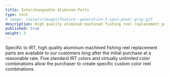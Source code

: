 ```yaml
---
title: Interchangeable Aluminum Parts
type: tech
# image: /assets/images/feature--generation-2-spin-power-grip.gif
description: High quality aluminum machined fishing reel replacement parts are available to our customers long after the initial purchase date.
published: true
weight: 3
---
```


Specific to IRT, high quality aluminum machined fishing reel replacement parts are available to our customers long after the initial purchase at a reasonable rate. Five standard IRT colors and virtually unlimited color combinations allow the purchaser to create specific custom color reel combinations.